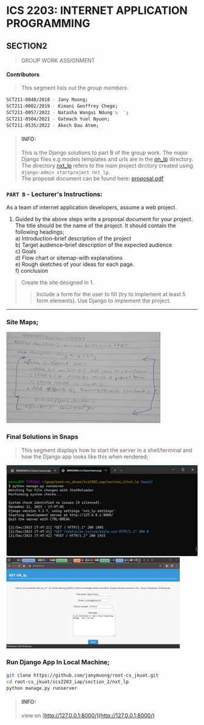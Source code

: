 # ICS 2203: INTERNET APPLICATION PROGRAMMING 
## SECTION2

> GROUP WORK ASSIGNMENT
#### Contributors
> This segment lists out the *group members*.
```bash
SCT211-0848/2018 - Jany Muong;
SCT211-0002/2019 - Kimani Geoffrey Chege;
SCT211-0057/2022 - Natasha Wangui Ndung'u  ';
SCT211-0504/2021 - Gatmach Yuol Nyuon;
SCT211-0535/2022 - Akech Dau Atem;
```

>#### INFO:
> This is the Django solutions to part B of the group work. The major Django files e.g models templates and urls are in the [on_lp](./on_lp/) directory. The directory [nxt_lp](./nxt_lp/) refers to the main project dirctory created using `django-admin startproject nxt_lp`.  
> The proposal document can be found here: [proposal.pdf](./on_lp/static/on_lp/img/proposal.pdf)


### `PART B` - Lecturer's Instructions:  
As a team of internet application developers, assume a web project.
1. Guided by the above steps write a proposal document for your project. The title should be the name of the
project. It should contain the following headings;  
a) Introduction–brief description of the project  
b) Target audience–brief description of the expected audience   
c) Goals  
d) Flow chart or sitemap-with explanations  
e) Rough sketches of your ideas for each page.   
f) conclusion  

> Create the site designed in 1. 
>> Include a form for the user to fill (try to implement at least 5 form elements). Use Django to implement the project.

---
### Site Maps;
<p>
  <img src="./on_lp/static/on_lp/img/sitemap-flowchart.jpg" height="240" title="Flowchart" />
</p>

### Final Solutions in Snaps
> This segment displays how to start the server in a shell/terminal and how the Django app looks like this when rendered;
<p>
  <img src="./on_lp/static/on_lp/img/runserver.png" height="240" title="python manage.py runserver" />
  <img src="./on_lp/static/on_lp/img/ui.png" height="240" title="app in browser running on port 8000" />
</p>

### Run Django App In Local Machine;
```bash
git clone https://github.com/janymuong/root-cs_jkuat.git
cd root-cs_jkuat/ics2203_iap/section_2/nxt_lp
python manage.py runserver
```
> #### INFO: 
> view on [http://127.0.0.1:8000/](http://127.0.0.1:8000/)